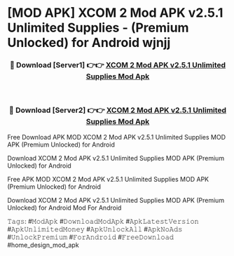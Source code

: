 # [MOD APK] XCOM 2 Mod APK v2.5.1 Unlimited Supplies - (Premium Unlocked) for Android wjnjj



<div align="center">
<h3>🔴 Download [Server1] 👉👉 <a href="https://momento.my/?title=XCOM_2_Mod_APK_v2.5.1_Unlimited_Supplies">XCOM 2 Mod APK v2.5.1 Unlimited Supplies Mod Apk</a></h3><br>

<h3>🔴 Download [Server2] 👉👉 <a href="https://momento.my/?title=XCOM_2_Mod_APK_v2.5.1_Unlimited_Supplies">XCOM 2 Mod APK v2.5.1 Unlimited Supplies Mod Apk</a></h3>
</div>



Free Download APK MOD XCOM 2 Mod APK v2.5.1 Unlimited Supplies MOD APK (Premium Unlocked) for Android

Download XCOM 2 Mod APK v2.5.1 Unlimited Supplies MOD APK (Premium Unlocked) for Android

Free APK MOD XCOM 2 Mod APK v2.5.1 Unlimited Supplies MOD APK (Premium Unlocked) for Android

Download XCOM 2 Mod APK v2.5.1 Unlimited Supplies MOD APK (Premium Unlocked) for Android Mod For Android

𝚃𝚊𝚐𝚜: #𝙼𝚘𝚍𝙰𝚙𝚔 #𝙳𝚘𝚠𝚗𝚕𝚘𝚊𝚍𝙼𝚘𝚍𝙰𝚙𝚔 #𝙰𝚙𝚔𝙻𝚊𝚝𝚎𝚜𝚝𝚅𝚎𝚛𝚜𝚒𝚘𝚗 #𝙰𝚙𝚔𝚄𝚗𝚕𝚒𝚖𝚒𝚝𝚎𝚍𝙼𝚘𝚗𝚎𝚢 #𝙰𝚙𝚔𝚄𝚗𝚕𝚘𝚌𝚔𝙰𝚕𝚕 #𝙰𝚙𝚔𝙽𝚘𝙰𝚍𝚜 #𝚄𝚗𝚕𝚘𝚌𝚔𝙿𝚛𝚎𝚖𝚒𝚞𝚖 #𝙵𝚘𝚛𝙰𝚗𝚍𝚛𝚘𝚒𝚍 #𝙵𝚛𝚎𝚎𝙳𝚘𝚠𝚗𝚕𝚘𝚊𝚍 #home_design_mod_apk

